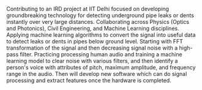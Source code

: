 Contributing to an IRD project at IIT Delhi focused on developing groundbreaking technology for detecting underground pipe leaks or dents instantly over very large distances.
Collaborating across Physics (Optics and Photonics), Civil Engineering, and Machine Learning disciplines.
Applying machine learning algorithms to convert the signal into useful data to detect leaks or dents in pipes below ground level.
Starting with FFT transformation of the signal and then decreasing signal noise with a high-pass filter.
Practicing processing human audio and training a machine learning model to clear noise with various filters, and then identify a person's voice with attributes of pitch, maximum amplitude, and frequency range in the audio.
 Then will develop new software which can do signal processing and extract features once the hardware is completed.
